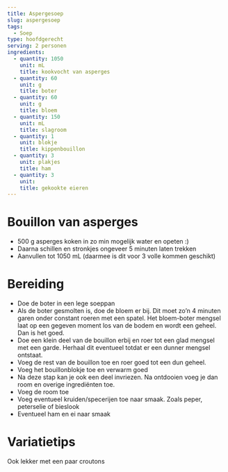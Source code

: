 ```yaml
---
title: Aspergesoep
slug: aspergesoep
tags: 
  - Soep
type: hoofdgerecht
serving: 2 personen
ingredients:
  - quantity: 1050
    unit: mL
    title: kookvocht van asperges
  - quantity: 60
    unit: g 
    title: boter
  - quantity: 60
    unit: g
    title: bloem
  - quantity: 150
    unit: mL
    title: slagroom
  - quantity: 1
    unit: blokje
    title: kippenbouillon
  - quantity: 3
    unit: plakjes
    title: ham
  - quantity: 3
    unit: 
    title: gekookte eieren
---
```


# Bouillon van asperges
- 500 g asperges koken in zo min mogelijk water en opeten :) 
- Daarna schillen en stronkjes ongeveer 5 minuten laten trekken
- Aanvullen tot 1050 mL (daarmee is dit voor 3 volle kommen geschikt)

# Bereiding
- Doe de boter in een lege soeppan
- Als de boter gesmolten is, doe de bloem er bij. Dit moet zo’n 4 minuten garen onder constant roeren met een spatel. Het bloem-boter mengsel laat op een gegeven moment los van de bodem en wordt een geheel. Dan is het goed.
- Doe een klein deel van de bouillon erbij en roer tot een glad mengsel met een garde. Herhaal dit eventueel totdat er een dunner mengsel ontstaat.
- Voeg de rest van de bouillon toe en roer goed tot een dun geheel.
- Voeg het bouillonblokje toe en verwarm goed
- Na deze stap kan je ook een deel invriezen. Na ontdooien voeg je dan room en overige ingrediënten toe.
- Voeg de room toe
- Voeg eventueel kruiden/specerijen toe naar smaak. Zoals peper, peterselie of bieslook
- Eventueel ham en ei naar smaak


# Variatietips
Ook lekker met een paar croutons
